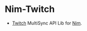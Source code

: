 # Nim-Twitch

- [Twitch](https://www.twitch.tv/juancarlospaco) MultiSync API Lib for [Nim](https://nim-lang.org).
